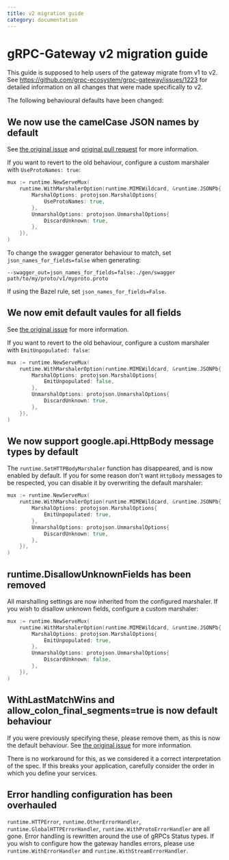 ```yaml
---
title: v2 migration guide
category: documentation
---
```


# gRPC-Gateway v2 migration guide

This guide is supposed to help users of the gateway migrate from v1 to v2.
See https://github.com/grpc-ecosystem/grpc-gateway/issues/1223 for detailed
information on all changes that were made specifically to v2.

The following behavioural defaults have been changed:

## We now use the camelCase JSON names by default
See
[the original issue](https://github.com/grpc-ecosystem/grpc-gateway/issues/375)
and
[original pull request](https://github.com/grpc-ecosystem/grpc-gateway/issues/375)
for more information.

If you want to revert to the old behaviour, configure a custom marshaler with
`UseProtoNames: true`:
```go
mux := runtime.NewServeMux(
	runtime.WithMarshalerOption(runtime.MIMEWildcard, &runtime.JSONPb{
		MarshalOptions: protojson.MarshalOptions{
			UseProtoNames: true,
		},
		UnmarshalOptions: protojson.UnmarshalOptions{
			DiscardUnknown: true,
		},
	}),
)
```

To change the swagger generator behaviour to match, set `json_names_for_fields=false` when generating:

```shell
--swagger_out=json_names_for_fields=false:./gen/swagger path/to/my/proto/v1/myproto.proto
```

If using the Bazel rule, set `json_names_for_fields=False`.

## We now emit default vaules for all fields

See [the original issue](https://github.com/grpc-ecosystem/grpc-gateway/issues/233)
for more information.

If you want to revert to the old behaviour, configure a custom marshaler with
`EmitUnpopulated: false`:
```go
mux := runtime.NewServeMux(
	runtime.WithMarshalerOption(runtime.MIMEWildcard, &runtime.JSONPb{
		MarshalOptions: protojson.MarshalOptions{
			EmitUnpopulated: false,
		},
		UnmarshalOptions: protojson.UnmarshalOptions{
			DiscardUnknown: true,
		},
	}),
)
```

## We now support google.api.HttpBody message types by default

The `runtime.SetHTTPBodyMarshaler` function has disappeared, and is now
enabled by default. If you for some reason don't want `HttpBody` messages to be
respected, you can disable it by overwriting the default marshaler:

```go
mux := runtime.NewServeMux(
	runtime.WithMarshalerOption(runtime.MIMEWildcard, &runtime.JSONPb{
		MarshalOptions: protojson.MarshalOptions{
			EmitUnpopulated: true,
		},
		UnmarshalOptions: protojson.UnmarshalOptions{
			DiscardUnknown: true,
		},
	}),
)
```

## runtime.DisallowUnknownFields has been removed

All marshalling settings are now inherited from the configured marshaler. If you wish
to disallow unknown fields, configure a custom marshaler:

```go
mux := runtime.NewServeMux(
	runtime.WithMarshalerOption(runtime.MIMEWildcard, &runtime.JSONPb{
		MarshalOptions: protojson.MarshalOptions{
			EmitUnpopulated: true,
		},
		UnmarshalOptions: protojson.UnmarshalOptions{
			DiscardUnknown: false,
		},
	}),
)
```

## WithLastMatchWins and allow_colon_final_segments=true is now default behaviour

If you were previously specifying these, please remove them, as this is now
the default behaviour. See
[the original issue](https://github.com/grpc-ecosystem/grpc-gateway/issues/224)
for more information.

There is no workaround for this, as we considered it a correct interpretation of the spec.
If this breaks your application, carefully consider the order in which you define your
services.

## Error handling configuration has been overhauled

`runtime.HTTPError`, `runtime.OtherErrorHandler`, `runtime.GlobalHTTPErrorHandler`,
`runtime.WithProtoErrorHandler` are all gone. Error handling is rewritten around the
use of gRPCs Status types. If you wish to configure how the gateway handles errors,
please use `runtime.WithErrorHandler` and `runtime.WithStreamErrorHandler`.
